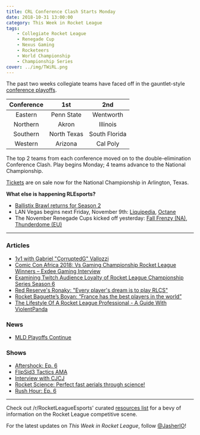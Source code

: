 ```yaml
---
title: CRL Conference Clash Starts Monday
date: 2018-10-31 13:00:00
category: This Week in Rocket League
tags:
    - Collegiate Rocket League
    - Renegade Cup
    - Nexus Gaming
    - Rocketeers
    - World Championship
    - Championship Series
cover: ../img/TWiRL.png
---
```


The past two weeks collegiate teams have faced off in the gauntlet-style [conference playoffs](https://compete.tespa.org/tournament/117).

| Conference |     1st     |      2nd      |
| :--------: | :---------: | :-----------: |
|  Eastern   | Penn State  |   Wentworth   |
|  Northern  |    Akron    |   Illinois    |
|  Southern  | North Texas | South Florida |
|  Western   |   Arizona   |   Cal Poly    |

The top 2 teams from each conference moved on to the double-elimination Conference Clash. Play begins Monday; 4 teams advance to the National Championship.

[Tickets](https://www.rocketleagueesports.com/news/crl-national-championship-tickets-on-sale-now-/) are on sale now for the National Championship in Arlington, Texas.

**What else is happening RLEsports?**

-   [Ballistix Brawl returns for Season 2](https://twitter.com/ballistixgaming/status/1057704362921914369)
-   LAN Vegas begins next Friday, November 9th: [Liquipedia](https://liquipedia.net/rocketleague/Rocket_League_Championship_Series/Season_6), [Octane](https://octane.gg/event/rlcs-season-six-world-championship)
-   The November Renegade Cups kicked off yesterday: [Fall Frenzy (NA)](https://smash.gg/tournament/fall-frenzy/events), [Thunderdome (EU)](https://smash.gg/tournament/rocketeers-thunderdome/events)

---

### Articles

-   [1v1 with Gabriel "CorruptedG" Vallozzi](https://www.rocketleagueesports.com/news/1v1-with-gabriel--corruptedg--vallozzi/)
-   [Comic Con Africa 2018: Vs Gaming Championship Rocket League Winners – Exdee Gaming Interview](https://www.rocketleaguexpress.co.za/rocket-league-comic-con-vs-championship-lan-winners-exdee-gaming/)
-   [Examining Twitch Audience Loyalty of Rocket League Championship Series Season 6](https://www.fanai.io/examining-twitch-audience-loyalty-of-rocket-league-championship-series-season-6/)
-   [Red Reserve's Ronaky: "Every player's dream is to play RLCS"](https://rocketeers.gg/interview-red-reserve-ronaky-rocket-league-player/)
-   [Rocket Baguette’s Boyan: “France has the best players in the world”](https://rocketeers.gg/interview-rocket-baguette-boyan-grand-prix/)
-   [The Lifestyle Of A Rocket League Professional - A Guide With ViolentPanda](http://team-dignitas.net/articles/news/rocket-league/13053/the-lifestyle-of-a-rocket-league-professional-a-guide-with-violentpanda)

### News

-   [MLD Playoffs Continue](https://www.mldoubles.com/single-post/2018/10/22/Season-7-Playoffs)

### Shows

-   [Aftershock: Ep. 6](https://www.youtube.com/watch?v=E_BqcniwhUc)
-   [FlipSid3 Tactics AMA](https://www.youtube.com/watch?v=2HM585D1xrU)
-   [Interview with CJCJ](https://www.youtube.com/watch?v=hp9fH-NuMis)
-   [Rocket Science: Perfect fast aerials through science!](https://www.youtube.com/watch?v=Y9o8ZPEwwK8)
-   [Rush Hour: Ep. 6](https://www.youtube.com/watch?v=L6QgYBvo_1o)

---

Check out /r/RocketLeagueEsports' curated [resources list](https://www.reddit.com/r/RocketLeagueEsports/wiki/links) for a bevy of information on the Rocket League competitive scene.

For the latest updates on _This Week in Rocket League_, follow [@JasherIO](https://twitter.com/JasherIO)!
